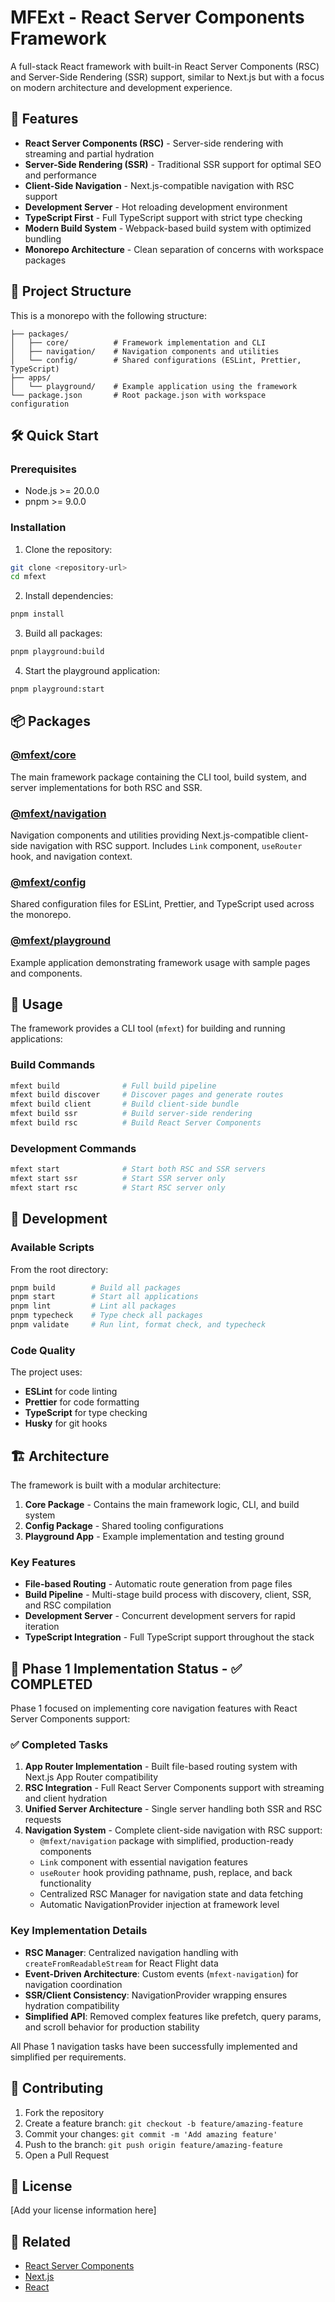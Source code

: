 # MFExt - React Server Components Framework

A full-stack React framework with built-in React Server Components (RSC) and Server-Side Rendering (SSR) support, similar to Next.js but with a focus on modern architecture and development experience.

## 🚀 Features

- **React Server Components (RSC)** - Server-side rendering with streaming and partial hydration
- **Server-Side Rendering (SSR)** - Traditional SSR support for optimal SEO and performance
- **Client-Side Navigation** - Next.js-compatible navigation with RSC support
- **Development Server** - Hot reloading development environment
- **TypeScript First** - Full TypeScript support with strict type checking
- **Modern Build System** - Webpack-based build system with optimized bundling
- **Monorepo Architecture** - Clean separation of concerns with workspace packages

## 📁 Project Structure

This is a monorepo with the following structure:

```
├── packages/
│   ├── core/          # Framework implementation and CLI
│   ├── navigation/    # Navigation components and utilities
│   └── config/        # Shared configurations (ESLint, Prettier, TypeScript)
├── apps/
│   └── playground/    # Example application using the framework
└── package.json       # Root package.json with workspace configuration
```

## 🛠 Quick Start

### Prerequisites

- Node.js >= 20.0.0
- pnpm >= 9.0.0

### Installation

1. Clone the repository:

```bash
git clone <repository-url>
cd mfext
```

2. Install dependencies:

```bash
pnpm install
```

3. Build all packages:

```bash
pnpm playground:build
```

4. Start the playground application:

```bash
pnpm playground:start
```

## 📦 Packages

### [@mfext/core](./packages/core/)

The main framework package containing the CLI tool, build system, and server implementations for both RSC and SSR.

### [@mfext/navigation](./packages/navigation/)

Navigation components and utilities providing Next.js-compatible client-side navigation with RSC support. Includes `Link` component, `useRouter` hook, and navigation context.

### [@mfext/config](./packages/config/)

Shared configuration files for ESLint, Prettier, and TypeScript used across the monorepo.

### [@mfext/playground](./apps/playground/)

Example application demonstrating framework usage with sample pages and components.

## 🎯 Usage

The framework provides a CLI tool (`mfext`) for building and running applications:

### Build Commands

```bash
mfext build              # Full build pipeline
mfext build discover     # Discover pages and generate routes
mfext build client       # Build client-side bundle
mfext build ssr          # Build server-side rendering
mfext build rsc          # Build React Server Components
```

### Development Commands

```bash
mfext start              # Start both RSC and SSR servers
mfext start ssr          # Start SSR server only
mfext start rsc          # Start RSC server only
```

## 🧪 Development

### Available Scripts

From the root directory:

```bash
pnpm build        # Build all packages
pnpm start        # Start all applications
pnpm lint         # Lint all packages
pnpm typecheck    # Type check all packages
pnpm validate     # Run lint, format check, and typecheck
```

### Code Quality

The project uses:

- **ESLint** for code linting
- **Prettier** for code formatting
- **TypeScript** for type checking
- **Husky** for git hooks

## 🏗 Architecture

The framework is built with a modular architecture:

1. **Core Package** - Contains the main framework logic, CLI, and build system
2. **Config Package** - Shared tooling configurations
3. **Playground App** - Example implementation and testing ground

### Key Features

- **File-based Routing** - Automatic route generation from page files
- **Build Pipeline** - Multi-stage build process with discovery, client, SSR, and RSC compilation
- **Development Server** - Concurrent development servers for rapid iteration
- **TypeScript Integration** - Full TypeScript support throughout the stack

## 🎯 Phase 1 Implementation Status - ✅ COMPLETED

Phase 1 focused on implementing core navigation features with React Server Components support:

### ✅ Completed Tasks

1. **App Router Implementation** - Built file-based routing system with Next.js App Router compatibility
2. **RSC Integration** - Full React Server Components support with streaming and client hydration
3. **Unified Server Architecture** - Single server handling both SSR and RSC requests
4. **Navigation System** - Complete client-side navigation with RSC support:
    - `@mfext/navigation` package with simplified, production-ready components
    - `Link` component with essential navigation features
    - `useRouter` hook providing pathname, push, replace, and back functionality
    - Centralized RSC Manager for navigation state and data fetching
    - Automatic NavigationProvider injection at framework level

### Key Implementation Details

- **RSC Manager**: Centralized navigation handling with `createFromReadableStream` for React Flight data
- **Event-Driven Architecture**: Custom events (`mfext-navigation`) for navigation coordination
- **SSR/Client Consistency**: NavigationProvider wrapping ensures hydration compatibility
- **Simplified API**: Removed complex features like prefetch, query params, and scroll behavior for production stability

All Phase 1 navigation tasks have been successfully implemented and simplified per requirements.

## 🤝 Contributing

1. Fork the repository
2. Create a feature branch: `git checkout -b feature/amazing-feature`
3. Commit your changes: `git commit -m 'Add amazing feature'`
4. Push to the branch: `git push origin feature/amazing-feature`
5. Open a Pull Request

## 📄 License

[Add your license information here]

## 🔗 Related

- [React Server Components](https://react.dev/blog/2023/03/22/react-labs-what-we-have-been-working-on-march-2023#react-server-components)
- [Next.js](https://nextjs.org/)
- [React](https://react.dev/)
